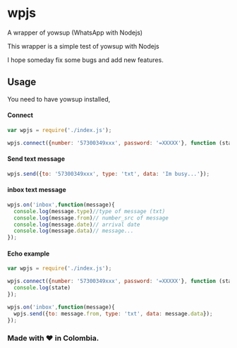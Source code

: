 # wpjs
A wrapper of yowsup (WhatsApp with Nodejs)

This wrapper is a simple test of yowsup with Nodejs

I hope someday fix some bugs and add new features.

## Usage
 You need to have yowsup installed, 
 
#### Connect
```javascript
var wpjs = require('./index.js');

wpjs.connect({number: '57300349xxx', password: '=XXXXX'}, function (state) {}); 
```

#### Send text message
```javascript
wpjs.send({to: '57300349xxx', type: 'txt', data: 'Im busy...'}); 
```
#### inbox text message
```javascript
wpjs.on('inbox',function(message){
  console.log(message.type)//type of message (txt)
  console.log(message.from)// number_src of message
  console.log(message.date)// arrival date
  console.log(message.data)// message...
}); 
```

#### Echo example
```javascript
var wpjs = require('./index.js');

wpjs.connect({number: '57300349xxx', password: '=XXXXX'}, function (state) {
  console.log(state)
});

wpjs.on('inbox',function(message){
  wpjs.send({to: message.from, type: 'txt', data: message.data}); 
}); 
```

### Made with :heart: in Colombia.

